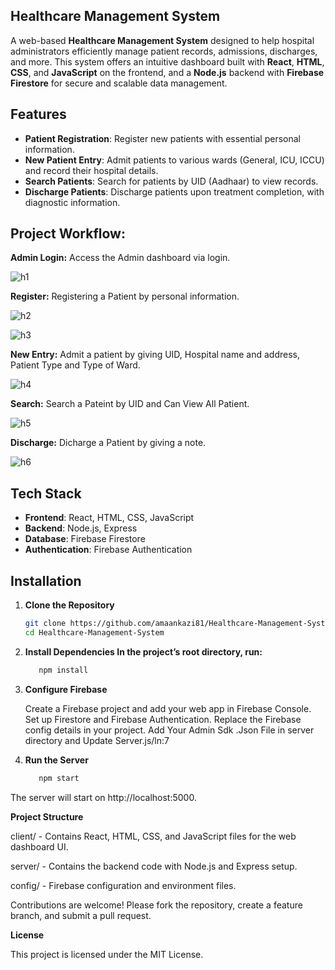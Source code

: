 ## Healthcare Management System 

A web-based **Healthcare Management System** designed to help hospital administrators efficiently manage patient records, admissions, discharges, and more. This system offers an intuitive dashboard built with **React**, **HTML**, **CSS**, and **JavaScript** on the frontend, and a **Node.js** backend with **Firebase Firestore** for secure and scalable data management.

## Features

- **Patient Registration**: Register new patients with essential personal information.
- **New Patient Entry**: Admit patients to various wards (General, ICU, ICCU) and record their hospital details.
- **Search Patients**: Search for patients by UID (Aadhaar) to view records.
- **Discharge Patients**: Discharge patients upon treatment completion, with diagnostic information.

## Project Workflow: 

**Admin Login:** Access the Admin dashboard via login.

![h1](https://github.com/user-attachments/assets/c3225134-e552-48e5-928c-b619b1a3e12e)


**Register:** Registering a Patient by personal information.

![h2](https://github.com/user-attachments/assets/51548edd-6c5d-4f7f-9951-17bf5c8d50a6)

![h3](https://github.com/user-attachments/assets/643a4da2-1807-4cb6-bef7-793355d71bb8)


**New Entry:** Admit a patient by giving UID, Hospital name and address, Patient Type and Type of Ward.

![h4](https://github.com/user-attachments/assets/65d660ee-03c9-498e-849b-595b23c4e43b)


**Search:** Search a Pateint by UID and Can View All Patient.

![h5](https://github.com/user-attachments/assets/4c954206-d223-4b0e-9e36-62c00a8cab72)


**Discharge:** Dicharge a Patient by giving a note.

![h6](https://github.com/user-attachments/assets/88cb7cf4-953a-4df7-a8ae-2171dfc22644)


## Tech Stack

- **Frontend**: React, HTML, CSS, JavaScript
- **Backend**: Node.js, Express
- **Database**: Firebase Firestore
- **Authentication**: Firebase Authentication

## Installation

1. **Clone the Repository**
   ```bash
   git clone https://github.com/amaankazi81/Healthcare-Management-System.git
   cd Healthcare-Management-System

2. **Install Dependencies In the project’s root directory, run:**
   ```bash
      npm install

4. **Configure Firebase**

   Create a Firebase project and add your web app in Firebase Console.
   Set up Firestore and Firebase Authentication.
   Replace the Firebase config details in your project.
   Add Your Admin Sdk .Json File in server directory and Update Server.js/ln:7

4. **Run the Server**
   ```bash
      npm start

The server will start on http://localhost:5000.

**Project Structure**

client/ - Contains React, HTML, CSS, and JavaScript files for the web dashboard UI.

server/ - Contains the backend code with Node.js and Express setup.

config/ - Firebase configuration and environment files.

Contributions are welcome! Please fork the repository, create a feature branch, and submit a pull request.

**License**

This project is licensed under the MIT License.
